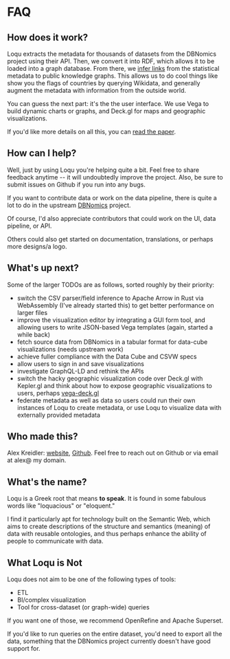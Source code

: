 
# FAQ

## How does it work?

Loqu extracts the metadata for thousands of datasets from the DBNomics project using their API.
Then, we convert it into RDF, which allows it to be loaded into a graph database.
From there, we [infer links](http://dice-group.github.io/LIMES/#/) from the statistical metadata to public knowledge graphs.
This allows us to do cool things like show you the flags of countries by querying Wikidata, and generally augment the  metadata with information from the
outside world.

<!-- Or [FIBO](https://spec.edmcouncil.org/fibo/) [AGROVOC](http://agroportal.lirmm.fr/ontologies/AGROVOC) -->

You can guess the next part: it's the the user interface. We use Vega to build dynamic charts or graphs, and Deck.gl for maps and geographic visualizations.

If you'd like more details on all this, you can [read the paper](https://alexkreidler.github.io/loqu-paper/).

<!-- **Side Note**: I'm planning on also linking to Geonames and LinkedGeoData, and then investigating linking concepts and code list values to ontologies like
FIBO (legal entities/finance), AGROVOC (agriculture), FoodOn (more general food).
There are probably lots of other topics covered in the DBNomics data where there are good ontologies that could be linked to, so suggestions would be welcome. -->

## How can I help?

Well, just by using Loqu you're helping quite a bit. Feel free to share feedback anytime -- it will undoubtedly improve the project.
Also, be sure to submit issues on Github if you run into any bugs.

If you want to contribute data or work on the data pipeline, there is quite a lot to do in the upstream [DBNomics](https://db.nomics.world/) project.

Of course, I'd also appreciate contributors that could work on the UI, data pipeline, or API. 

Others could also get started on documentation, translations, or perhaps more designs/a logo. 


## What's up next?

<!-- We have a public [Roadmap](./roadmap) available. -->

Some of the larger TODOs are as follows, sorted roughly by their priority:

- switch the CSV parser/field inference to Apache Arrow in Rust via WebAssembly (I've already started this) to get better performance on larger files
- improve the visualization editor by integrating a GUI form tool, and allowing users to write JSON-based Vega templates (again, started a while back)
- fetch source data from DBNomics in a tabular format for data-cube visualizations (needs upstream work)
- achieve fuller compliance with the Data Cube and CSVW specs
- allow users to sign in and save visualizations
- investigate GraphQL-LD and rethink the APIs
- switch the hacky geographic visualization code over Deck.gl with Kepler.gl and think about how to expose geographic visualizations to users, perhaps [vega-deck.gl](https://github.com/microsoft/SandDance/tree/master/packages/vega-deck.gl)
- federate metadata as well as data so users could run their own instances of Loqu to create metadata, or use Loqu to visualize data with externally provided metadata

## Who made this?

Alex Kreidler: [website](https://alexkreidler.com/), [Github](https://github.com/alexkreidler). Feel free to reach out on Github or via email at alex@ my domain.

## What's the name?

Loqu is a Greek root that means **to speak**. It is found in some fabulous words like "loquacious" or "eloquent."

I find it particularly apt for technology built on the Semantic Web, which aims to create descriptions of the structure and semantics (meaning) of data with reusable ontologies, and thus perhaps enhance the ability of people to communicate with data.

## What Loqu is Not

Loqu does not aim to be one of the following types of tools:

- ETL
- BI/complex visualization
- Tool for cross-dataset (or graph-wide) queries

If you want one of those, we recommend OpenRefine and Apache Superset.

If you'd like to run queries on the entire dataset, you'd need to export all the data, something that the DBNomics project currently doesn't have good support for.
